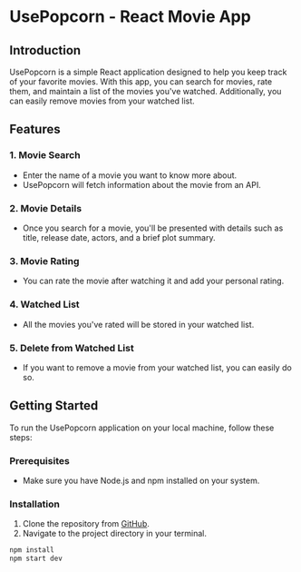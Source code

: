 # UsePopcorn - React Movie App

## Introduction

UsePopcorn is a simple React application designed to help you keep track of your favorite movies. With this app, you can search for movies, rate them, and maintain a list of the movies you've watched. Additionally, you can easily remove movies from your watched list.

## Features

### 1. Movie Search

- Enter the name of a movie you want to know more about.
- UsePopcorn will fetch information about the movie from an API.

### 2. Movie Details

- Once you search for a movie, you'll be presented with details such as title, release date, actors, and a brief plot summary.

### 3. Movie Rating

- You can rate the movie after watching it and add your personal rating.

### 4. Watched List

- All the movies you've rated will be stored in your watched list.

### 5. Delete from Watched List

- If you want to remove a movie from your watched list, you can easily do so.

## Getting Started

To run the UsePopcorn application on your local machine, follow these steps:

### Prerequisites

- Make sure you have Node.js and npm installed on your system.

### Installation

1. Clone the repository from [GitHub](https://github.com/MrNewbie-KH/useMovies).
2. Navigate to the project directory in your terminal.

```bash
npm install
npm start dev
```
